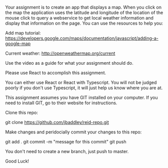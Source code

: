 Your assignment is to create an app that displays a map.  When you click on the map the application uses the latitude and longitude of the location of the mouse click to query a webservice to get local weather information and display that information on the page.  You can use the resources to help you:

Add map tutorial:
https://developers.google.com/maps/documentation/javascript/adding-a-google-map

Current weather:
http://openweathermap.org/current

Use the video as a guide for what your assignment should do.

Please use React to accomplish this assignment.

You can either use React or React with Typescript. You will not be judged poorly if you don't use Typescript, it will just help us know where you are at.

This assignment assumes you have GIT installed on your computer. If you need to install GIT, go to their website for instructions.

Clone this repo: 

git clone https://github.com/jbaddley/reid-repo.git

Make changes and peridocially commit your changes to this repo:

git add .
git commit -m "message for this commit"
git push

You don't need to create a new branch, just push to master.

Good Luck!